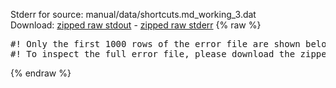 Stderr for source:  manual/data/shortcuts.md_working_3.dat   
Download: [zipped raw stdout](shortcuts.md_working_3.dat.plumed_master.stdout.txt.zip) - [zipped raw stderr](shortcuts.md_working_3.dat.plumed_master.stderr.txt.zip) 
{% raw %}
<pre>
#! Only the first 1000 rows of the error file are shown below
#! To inspect the full error file, please download the zipped raw stderr file above
</pre>
{% endraw %}
